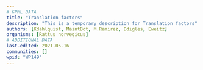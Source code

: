 ```yaml
---
# GPML DATA
title: "Translation factors"
description: "This is a temporary description for Translation factors"
authors: [Kdahlquist, MaintBot, M.Ramirez, Ddigles, Eweitz]
organisms: [Rattus norvegicus]
# ADDITIONAL DATA
last-edited: 2021-05-16
communities: []
wpid: "WP149"
---
```

